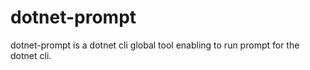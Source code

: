 # dotnet-prompt
dotnet-prompt is a dotnet cli global tool enabling to run prompt for the dotnet cli.

